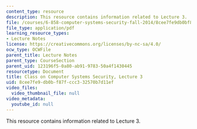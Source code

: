 ```yaml
---
content_type: resource
description: This resource contains information related to Lecture 3.
file: /courses/6-858-computer-systems-security-fall-2014/8cee7fe9db0bf87fccc332570b7d11ef_MIT6_858F14_lec3.pdf
file_type: application/pdf
learning_resource_types:
- Lecture Notes
license: https://creativecommons.org/licenses/by-nc-sa/4.0/
ocw_type: OCWFile
parent_title: Lecture Notes
parent_type: CourseSection
parent_uid: 123196f5-0a80-ab91-9783-50a4f1430445
resourcetype: Document
title: Class on Computer Systems Security, Lecture 3
uid: 8cee7fe9-db0b-f87f-ccc3-32570b7d11ef
video_files:
  video_thumbnail_file: null
video_metadata:
  youtube_id: null
---
```

This resource contains information related to Lecture 3.